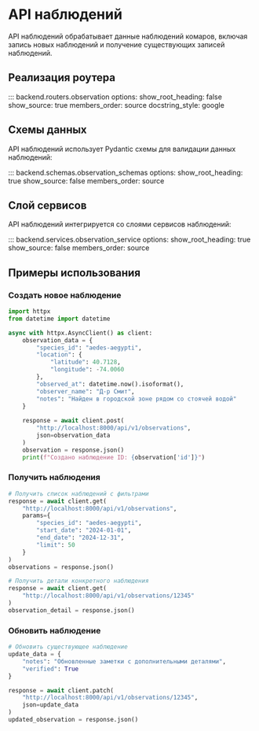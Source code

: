 # API наблюдений

API наблюдений обрабатывает данные наблюдений комаров, включая запись новых наблюдений и получение существующих записей наблюдений.

## Реализация роутера

::: backend.routers.observation
    options:
      show_root_heading: false
      show_source: true
      members_order: source
      docstring_style: google

## Схемы данных

API наблюдений использует Pydantic схемы для валидации данных наблюдений:

::: backend.schemas.observation_schemas
    options:
      show_root_heading: true
      show_source: false
      members_order: source

## Слой сервисов

API наблюдений интегрируется со слоями сервисов наблюдений:

::: backend.services.observation_service
    options:
      show_root_heading: true
      show_source: false
      members_order: source

## Примеры использования

### Создать новое наблюдение

```python
import httpx
from datetime import datetime

async with httpx.AsyncClient() as client:
    observation_data = {
        "species_id": "aedes-aegypti",
        "location": {
            "latitude": 40.7128,
            "longitude": -74.0060
        },
        "observed_at": datetime.now().isoformat(),
        "observer_name": "Д-р Смит",
        "notes": "Найден в городской зоне рядом со стоячей водой"
    }
    
    response = await client.post(
        "http://localhost:8000/api/v1/observations",
        json=observation_data
    )
    observation = response.json()
    print(f"Создано наблюдение ID: {observation['id']}")
```

### Получить наблюдения

```python
# Получить список наблюдений с фильтрами
response = await client.get(
    "http://localhost:8000/api/v1/observations",
    params={
        "species_id": "aedes-aegypti",
        "start_date": "2024-01-01",
        "end_date": "2024-12-31",
        "limit": 50
    }
)
observations = response.json()

# Получить детали конкретного наблюдения
response = await client.get(
    "http://localhost:8000/api/v1/observations/12345"
)
observation_detail = response.json()
```

### Обновить наблюдение

```python
# Обновить существующее наблюдение
update_data = {
    "notes": "Обновленные заметки с дополнительными деталями",
    "verified": True
}

response = await client.patch(
    "http://localhost:8000/api/v1/observations/12345",
    json=update_data
)
updated_observation = response.json()
```